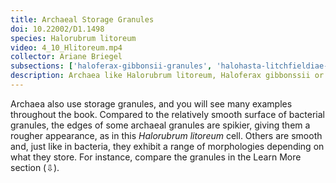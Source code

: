 ```yaml
---
title: Archaeal Storage Granules
doi: 10.22002/D1.1498
species: Halorubrum litoreum
video: 4_10_Hlitoreum.mp4
collector: Ariane Briegel
subsections: ['haloferax-gibbonsii-granules', 'halohasta-litchfieldiae-granules']
description: Archaea like Halorubrum litoreum, Haloferax gibbonssii or Halohasta litchfieldiae use storage granules to stockpile nutrients
---
```


Archaea also use storage granules, and you will see many examples throughout the book. Compared to the relatively smooth surface of bacterial granules, the edges of some archaeal granules are spikier, giving them a rougher appearance, as in this *Halorubrum litoreum* cell. Others are smooth and, just like in bacteria, they exhibit a range of morphologies depending on what they store. For instance, compare the granules in the Learn More section (⇩).

